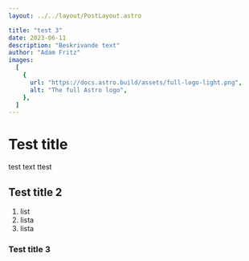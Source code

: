 ```yaml
---
layout: ../../layout/PostLayout.astro

title: "test 3"
date: 2023-06-11
description: "Beskrivande text"
author: "Adam Fritz"
images:
  [
    {
      url: "https://docs.astro.build/assets/full-logo-light.png",
      alt: "The full Astro logo",
    },
  ]
---
```


# Test title

test text ttest

## Test title 2

1. list
1. lista
1. lista

### Test title 3
